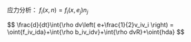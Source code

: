 应力分析：
$f_i(x,n) = f_i(x,e_j)n_j$


$$
\frac{d}{dt}\int{\rho dv\left( e+\frac{1}{2}v_iv_i \right) =
\oint{f_iv_ida}+\int{\rho b_iv_idv}+\int{\rho dvR}+\oint{hda}
$$
